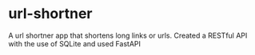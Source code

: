 # url-shortner

A url shortner app that shortens long links or urls. Created a RESTful API with the use of SQLite and used FastAPI